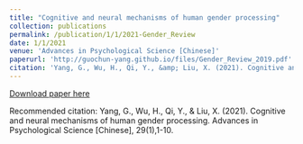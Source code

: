 ```yaml
---
title: "Cognitive and neural mechanisms of human gender processing"
collection: publications
permalink: /publication/1/1/2021-Gender_Review
date: 1/1/2021
venue: 'Advances in Psychological Science [Chinese]'
paperurl: 'http://guochun-yang.github.io/files/Gender_Review_2019.pdf'
citation: 'Yang, G., Wu, H., Qi, Y., &amp; Liu, X. (2021). Cognitive and neural mechanisms of human gender processing. Advances in Psychological Science [Chinese], 29(1),1-10. '
---
```

[Download paper here](http://guochun-yang.github.io/files/Gender_Review_2019.pdf)

Recommended citation: Yang, G., Wu, H., Qi, Y., & Liu, X. (2021). Cognitive and neural mechanisms of human gender processing. Advances in Psychological Science [Chinese], 29(1),1-10. 